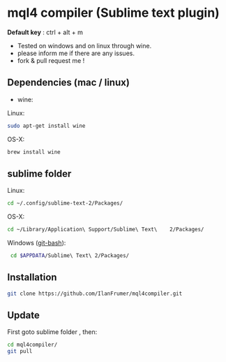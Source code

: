 # mql4 compiler (Sublime text plugin)

**Default key** : ctrl + alt + m

* Tested on windows and on linux through wine.
* please inform me if there are any issues.
* fork & pull request me !

## Dependencies (mac / linux)

* wine:

Linux:
```bash
sudo apt-get install wine
```
OS-X:
```bash
brew install wine
```

## sublime folder

Linux:
```bash
cd ~/.config/sublime-text-2/Packages/
```

OS-X:
```bash
cd ~/Library/Application\ Support/Sublime\ Text\ 	2/Packages/
```

Windows ([git-bash](http://git-scm.com/)):
```bash
 cd $APPDATA/Sublime\ Text\ 2/Packages/
```

## Installation
```bash
git clone https://github.com/IlanFrumer/mql4compiler.git
```

## Update 

First goto sublime folder , then:

```bash
cd mql4compiler/
git pull
```